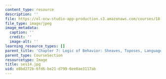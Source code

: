 ```yaml
---
content_type: resource
description: ''
file: https://ol-ocw-studio-app-production.s3.amazonaws.com/courses/18-s097-applied-category-theory-january-iap-2019/e8bd272b6fd6be21d7996ee0ae3117ab_ses14.jpg
file_type: image/jpeg
image_metadata:
  caption: ''
  credit: ''
  image-alt: ''
learning_resource_types: []
parent_title: 'Chapter 7: Logic of Behavior: Sheaves, Toposes, Languages'
parent_type: CourseSection
resourcetype: Image
title: ses14.jpg
uid: e8bd272b-6fd6-be21-d799-6ee0ae3117ab
---
```

